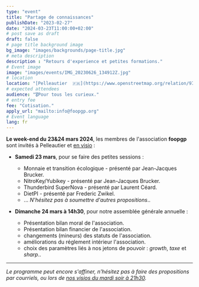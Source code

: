 ```yaml
---
type: "event"
title: "Partage de connaissances"
publishDate: "2023-02-27"
date: "2024-03-23T11:00:00+02:00"
# post save as draft
draft: false
# page title background image
bg_image: "images/backgrounds/page-title.jpg"
# meta description
description : "Retours d'experience et petites formations."
# Event image
image: "images/events/IMG_20230626_134912Z.jpg"
# location
location: "[Pelleautier  🇫🇷](https://www.openstreetmap.org/relation/971979)"
# expected attendees
audience: "🎖️Pour tous les curieux."
# entry fee
fee: "Cotisation."
apply_url: "mailto:info@foopgp.org"
# Event language
lang: fr
---
```


**Le week-end du 23&24 mars 2024**, les membres de l'association **foopgp** sont invités à Pelleautier et [en visio](https://meet.jit.si/foopgp) :

* **Samedi 23 mars**, pour se faire des petites sessions :
    * Monnaie et transition écologique - présenté par Jean-Jacques Brucker.
    * NitroKey/Yubikey - présenté par Jean-Jacques Brucker.
    * Thunderbird SuperNova - présenté par Laurent Céard.
    * DietPI - présenté par Frederic Zwikel.
    * ... *N'hésitez pas à soumettre d'autres propositions*..

* **Dimanche 24 mars à 14h30**, pour notre assemblée générale annuelle :
    * Présentation bilan moral de l'association.
    * Présentation bilan financier de l'association.
    * changements (mineurs) des statuts de l'association.
    * améliorations du réglement intérieur l'association.
    * choix des paramètres liés à nos jetons de pouvoir : *growth*, *taxe* et *sharp*..

---

*Le programme peut encore s'affiner, n'hésitez pas à faire des propositions par courriels, ou lors de [nos visios du mardi soir à 21h30](https://meet.jit.si/foopgp).*

